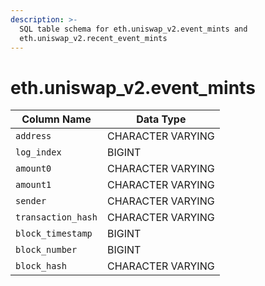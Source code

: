 ```yaml
---
description: >-
  SQL table schema for eth.uniswap_v2.event_mints and
  eth.uniswap_v2.recent_event_mints
---
```


# eth.uniswap\_v2.event\_mints

| Column Name        | Data Type         |
| ------------------ | ----------------- |
| `address`          | CHARACTER VARYING |
| `log_index`        | BIGINT            |
| `amount0`          | CHARACTER VARYING |
| `amount1`          | CHARACTER VARYING |
| `sender`           | CHARACTER VARYING |
| `transaction_hash` | CHARACTER VARYING |
| `block_timestamp`  | BIGINT            |
| `block_number`     | BIGINT            |
| `block_hash`       | CHARACTER VARYING |
